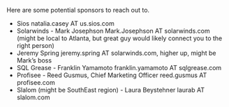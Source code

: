 Here are some potential sponsors to reach out to.

 - Sios natalia.casey AT us.sios.com
 - Solarwinds - Mark Josephson Mark.Josephson AT solarwinds.com (might be local to Atlanta, but great guy would likely connect you to the right person)
 - Jeremy Spring jeremy.spring AT solarwinds.com, higher up, might be Mark’s boss
 - SQL Grease - Franklin Yamamoto franklin.yamamoto AT sqlgrease.com
 - Profisee - Reed Gusmus, Chief Marketing Officer reed.gusmus AT profisee.com
 - Slalom (might be SouthEast region) - Laura Beystehner laurab AT slalom.com
